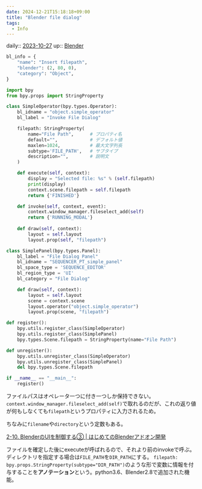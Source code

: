 ```yaml
---
date: 2024-12-21T15:18:18+09:00
title: "Blender file dialog"
tags:
  - Info
---
```


daily:: [2023-10-27](/Daily_Note/2023-10-27.md)
up:: [Blender](../Bar/App/Blender.md)

```python
bl_info = {
    "name": "Insert filepath",
    "blender": (2, 80, 0),
    "category": "Object",
}

import bpy
from bpy.props import StringProperty

class SimpleOperator(bpy.types.Operator):
    bl_idname = "object.simple_operator"
    bl_label = "Invoke File Dialog"

    filepath: StringProperty(
        name="File Path",      # プロパティ名
        default="",            # デフォルト値
        maxlen=1024,           # 最大文字列長
        subtype='FILE_PATH',   # サブタイプ
        description="",        # 説明文
    )

    def execute(self, context):
        display = "Selected file: %s" % (self.filepath)
        print(display)
        context.scene.filepath = self.filepath
        return {'FINISHED'}

    def invoke(self, context, event):
        context.window_manager.fileselect_add(self)
        return {'RUNNING_MODAL'}
    
    def draw(self, context):
        layout = self.layout
        layout.prop(self, "filepath")

class SimplePanel(bpy.types.Panel):
    bl_label = "File Dialog Panel"
    bl_idname = "SEQUENCER_PT_simple_panel"
    bl_space_type = 'SEQUENCE_EDITOR'
    bl_region_type = 'UI'
    bl_category = "File Dialog"

    def draw(self, context):
        layout = self.layout
        scene = context.scene
        layout.operator("object.simple_operator")
        layout.prop(scene, "filepath")

def register():
    bpy.utils.register_class(SimpleOperator)
    bpy.utils.register_class(SimplePanel)
    bpy.types.Scene.filepath = StringProperty(name="File Path")

def unregister():
    bpy.utils.unregister_class(SimpleOperator)
    bpy.utils.unregister_class(SimplePanel)
    del bpy.types.Scene.filepath

if __name__ == "__main__":
    register()

```

ファイルパスはオペレータ一つに付き一つしか保持できない。
`context.window_manager.fileselect_add(self)`で取れるのだが、これの返り値が何もしなくても`filepath`というプロパティに入力されるため。

ちなみに`filename`や`directory`という定数もある。

[2-10. BlenderのUIを制御する③ | はじめてのBlenderアドオン開発](https://colorful-pico.net/introduction-to-addon-development-in-blender/2.7/html/chapter_02/10_Control_Blender_UI_3.html)

ファイルを確定した後にexecuteが呼ばれるので、それより前のinvokeで呼ぶ。
ディレクトリを指定する場合は`FILE_PATH`を`DIR_PATH`にする。
`filepath: bpy.props.StringProperty(subtype="DIR_PATH")`のような形で変数に情報を付与することを**アノテーション**という。python3.6、Blender2.8で追加された機能。



